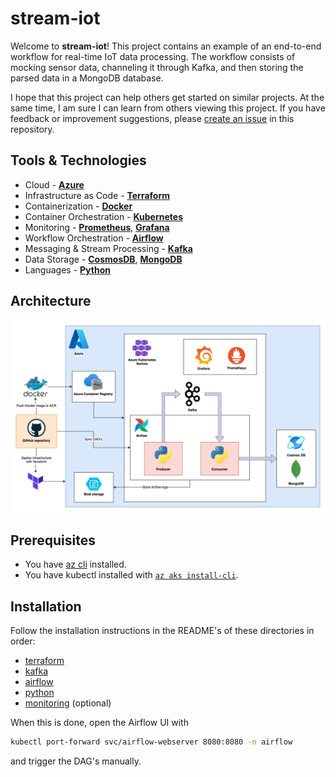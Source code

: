 # stream-iot

Welcome to **stream-iot**! This project contains an example of an end-to-end workflow for real-time IoT data processing.
The workflow consists of mocking sensor data, channeling it through Kafka, and then storing the parsed data in a MongoDB database.

I hope that this project can help others get started on similar projects. At the same time, I am sure I can learn from others viewing this project. If you have feedback or improvement suggestions, please [create an issue](https://github.com/fpgmaas/stream-iot/issues/new) in this repository.


## Tools & Technologies

* Cloud - [**Azure**](https://azure.microsoft.com/en-us/)
* Infrastructure as Code - [**Terraform**](https://www.terraform.io/)
* Containerization - [**Docker**](https://www.docker.com/)
* Container Orchestration - [**Kubernetes**](https://kubernetes.io/)
* Monitoring - [**Prometheus**](https://prometheus.io), [**Grafana**](https://grafana.com/)
* Workflow Orchestration - [**Airflow**](https://airflow.apache.org/)
* Messaging & Stream Processing - [**Kafka**](https://kafka.apache.org/)
* Data Storage - [**CosmosDB**](https://azure.microsoft.com/en-us/products/cosmos-db), [**MongoDB**](https://www.mongodb.com)
* Languages - [**Python**](https://www.python.org/)


## Architecture

![Alt text](./architecture.png)


## Prerequisites

- You have [az cli](https://learn.microsoft.com/en-us/cli/azure/install-azure-cli) installed.
- You have kubectl installed with [`az aks install-cli`](https://learn.microsoft.com/en-us/azure/aks/learn/quick-kubernetes-deploy-cli#connect-to-the-cluster).

## Installation

Follow the installation instructions in the README's of these directories in order:

- [terraform](./terraform/README.md#installation)
- [kafka](./kafka/README.md#installation)
- [airflow](./airflow/README.md#installation)
- [python](./python/README.md)
- [monitoring](./monitoring/README.md) (optional)

When this is done, open the Airflow UI with

```sh
kubectl port-forward svc/airflow-webserver 8080:8080 -n airflow
```

and trigger the DAG's manually.

